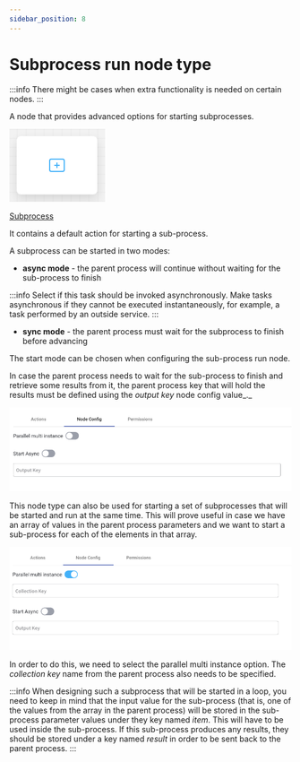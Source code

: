 ```yaml
---
sidebar_position: 8
---
```


# Subprocess run node type

:::info
There might be cases when extra functionality is needed on certain nodes.
:::

A node that provides advanced options for starting subprocesses.

![](./img/subprocess_run_node.png#center)


[Subprocess](../process/subprocess.md)


It contains a default action for starting a sub-process.

A subprocess can be started in two modes:

* **async mode** - the parent process will continue without waiting for the sub-process to finish

:::info
Select if this task should be invoked asynchronously. Make tasks asynchronous if they cannot be executed instantaneously, for example, a task performed by an outside service.
:::

* **sync mode** - the parent process must wait for the subprocess to finish before advancing

The start mode can be chosen when configuring the sub-process run node.

In case the parent process needs to wait for the sub-process to finish and retrieve some results from it, the parent process key that will hold the results must be defined using the _output key_ node config value_._

![](./img/subprocess_run_config.png)

This node type can also be used for starting a set of subprocesses that will be started and run at the same time. This will prove useful in case we have an array of values in the parent process parameters and we want to start a sub-process for each of the elements in that array.

![](./img/subprocess_run_config1.png)

In order to do this, we need to select the parallel multi instance option. The _collection key_ name from the parent process also needs to be specified.

:::info
When designing such a subprocess that will be started in a loop, you need to keep in mind that the input value for the sub-process (that is, one of the values from the array in the parent process) will be stored in the sub-process parameter values under they key named _item_. This will have to be used inside the sub-process. If this sub-process produces any results, they should be stored under a key named _result_ in order to be sent back to the parent process.
:::
